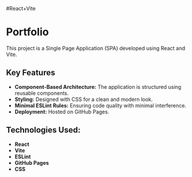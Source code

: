 #React+Vite
# Portfolio

This project is a Single Page Application (SPA) developed using React and Vite.

## Key Features
- **Component-Based Architecture:** The application is structured using reusable components.
- **Styling:** Designed with CSS for a clean and modern look.    
- **Minimal ESLint Rules:** Ensuring code quality with minimal interference.  
- **Deployment:** Hosted on GitHub Pages.  

## Technologies Used:  
- **React**  
- **Vite**  
- **ESLint**  
- **GitHub Pages**  
- **CSS**  
